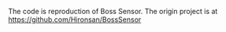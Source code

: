 The code is reproduction of Boss Sensor. The origin project is at https://github.com/Hironsan/BossSensor
